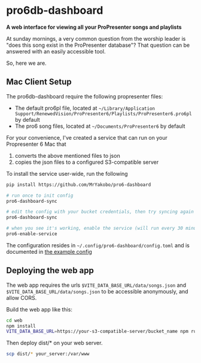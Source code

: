 # pro6db-dashboard

**A web interface for viewing all your ProPresenter songs and playlists**

At sunday mornings, a very common question from the worship leader is "does this song exist in the ProPresenter database"?
That question can be answered with an easily accessible tool.

So, here we are.

## Mac Client Setup

The pro6db-dashboard require the following propresenter files:

- The default pro6pl file, located at `~/Library/Application Support/RenewedVision/ProPresenter6/Playlists/ProPresenter6.pro6pl` by default
- The pro6 song files, located at `~/Documents/ProPresenter6` by default

For your convenience, I've created a service that can run on your Propresenter 6 Mac
that

1. converts the above mentioned files to json
2. copies the json files to a configured S3-compatible server

To install the service user-wide, run the following

```bash
pip install https://github.com/MrYakobo/pro6-dashboard

# run once to init config
pro6-dashboard-sync

# edit the config with your bucket credentials, then try syncing again
pro6-dashboard-sync

# when you see it's working, enable the service (will run every 30 minutes)
pro6-enable-service
```

The configuration resides in `~/.config/pro6-dashboard/config.toml`
and is documented in [the example config](./sync_service/pro6_dashboard_sync/example.config.toml)

## Deploying the web app

The web app requires the urls `$VITE_DATA_BASE_URL/data/songs.json` and `$VITE_DATA_BASE_URL/data/songs.json` to be accessible anonymously, and allow CORS.

Build the web app like this:

```bash
cd web
npm install
VITE_DATA_BASE_URL=https://your-s3-compatible-server/bucket_name npm run build
```

Then deploy dist/* on your web server.

```bash
scp dist/* your_server:/var/www
```